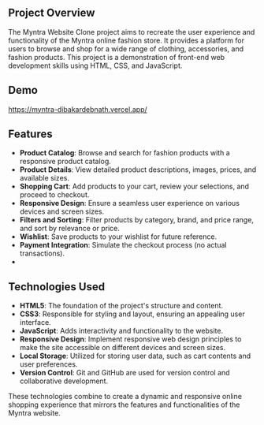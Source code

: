
## Project Overview

The Myntra Website Clone project aims to recreate the user experience and functionality of the Myntra online fashion store. It provides a platform for users to browse and shop for a wide range of clothing, accessories, and fashion products. This project is a demonstration of front-end web development skills using HTML, CSS, and JavaScript.

## Demo

https://myntra-dibakardebnath.vercel.app/

## Features


- **Product Catalog**: Browse and search for fashion products with a responsive product catalog.
- **Product Details**: View detailed product descriptions, images, prices, and available sizes.
- **Shopping Cart**: Add products to your cart, review your selections, and proceed to checkout.
- **Responsive Design**: Ensure a seamless user experience on various devices and screen sizes.
- **Filters and Sorting**: Filter products by category, brand, and price range, and sort by relevance or price.
- **Wishlist**: Save products to your wishlist for future reference.
- **Payment Integration**: Simulate the checkout process (no actual transactions).
- 
## Technologies Used

- **HTML5**: The foundation of the project's structure and content.
- **CSS3**: Responsible for styling and layout, ensuring an appealing user interface.
- **JavaScript**: Adds interactivity and functionality to the website.
- **Responsive Design**: Implement responsive web design principles to make the site accessible on different devices and screen sizes.
- **Local Storage**: Utilized for storing user data, such as cart contents and user preferences.
- **Version Control**: Git and GitHub are used for version control and collaborative development.

These technologies combine to create a dynamic and responsive online shopping experience that mirrors the features and functionalities of the Myntra website.

